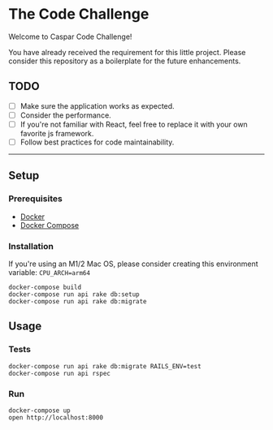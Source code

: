 # The Code Challenge 
Welcome to Caspar Code Challenge! 

You have already received the requirement for this little project.
Please consider this repository as a boilerplate for the future enhancements.

## TODO
- [ ] Make sure the application works as expected.
- [ ] Consider the performance.
- [ ] If you're not familiar with React, feel free to replace it with your
  own favorite js framework.
- [ ] Follow best practices for code maintainability.

---

## Setup

### Prerequisites

- [Docker](https://www.docker.com/)
- [Docker Compose](https://docs.docker.com/compose/)

### Installation
If you're using an M1/2 Mac OS, please consider creating this environment variable:
`CPU_ARCH=arm64`

```shell
docker-compose build
docker-compose run api rake db:setup
docker-compose run api rake db:migrate
```

## Usage
### Tests

```shell
docker-compose run api rake db:migrate RAILS_ENV=test
docker-compose run api rspec
```

### Run

```shell
docker-compose up
open http://localhost:8000
```

